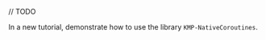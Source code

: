 [//]: # (title: Use Flow and suspend functions)

// TODO

In a new tutorial, demonstrate how to use the library `KMP-NativeCoroutines`.